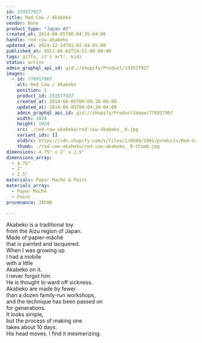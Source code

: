 ```yaml
---
id: 333577927
title: Red Cow / Akabeko
vendor: None
product_type: "Japan #2"
created_at: 2014-08-05T00:04:35-04:00
handle: red-cow-akabeko
updated_at: 2024-12-24T01:01:44-05:00
published_at: 2011-06-02T14:51:00-04:00
tags: gifts, it's art!, kids
status: active
admin_graphql_api_id: gid://shopify/Product/333577927
images:
  - id: 776917967
    alt: Red Cow / Akabeko
    position: 1
    product_id: 333577927
    created_at: 2014-08-05T00:04:38-04:00
    updated_at: 2014-08-05T00:04:38-04:00
    admin_graphql_api_id: gid://shopify/ProductImage/776917967
    width: 1024
    height: 1024
    src: ./red-cow-akabeko/red-cow-akabeko__0.jpg
    variant_ids: []
    oldSrc: https://cdn.shopify.com/s/files/1/0589/2901/products/Red-Cow-_-Aka-Beko_1.jpeg?v=1407211478
    thumb: ./red-cow-akabeko/red-cow-akabeko__0-thumb.jpg
dimensions: 4.75" x 2" x 2.5"
dimensions_array:
  - 4.75"
  - 2"
  - 2.5"
materials: Paper Maché & Paint
materials_array:
  - Paper Maché
  - Paint
provenance: JAPAN

---
```


Akabeko is a traditional toy  
from the Aizu region of Japan.  
Made of papier-mâché  
that is painted and lacquered.  
When I was growing up  
I had a mobile  
with a little  
Akabeko on it.  
I never forgot him.  
He is thought to ward off sickness.  
Akabeko are made by fewer  
than a dozen family-run workshops,  
and the technique has been passed on  
for generations.  
It looks simple,  
but the process of making one  
takes about 10 days.  
His head moves. I find it mesmerizing.